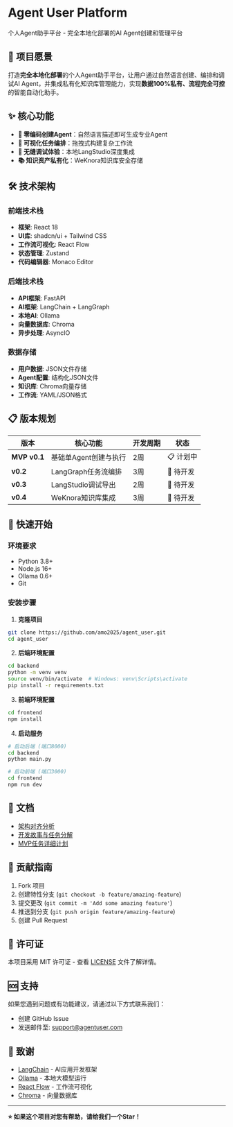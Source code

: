 # Agent User Platform

个人Agent助手平台 - 完全本地化部署的AI Agent创建和管理平台

## 🎯 项目愿景

打造**完全本地化部署**的个人Agent助手平台，让用户通过自然语言创建、编排和调试AI Agent，并集成私有化知识库管理能力，实现**数据100%私有、流程完全可控**的智能自动化助手。

## ✨ 核心功能

- **🤖 零编码创建Agent**：自然语言描述即可生成专业Agent
- **🔄 可视化任务编排**：拖拽式构建复杂工作流
- **🐛 无缝调试体验**：本地LangStudio深度集成
- **📚 知识资产私有化**：WeKnora知识库安全存储

## 🛠 技术架构

### 前端技术栈
- **框架**: React 18
- **UI库**: shadcn/ui + Tailwind CSS
- **工作流可视化**: React Flow
- **状态管理**: Zustand
- **代码编辑器**: Monaco Editor

### 后端技术栈
- **API框架**: FastAPI
- **AI框架**: LangChain + LangGraph
- **本地AI**: Ollama
- **向量数据库**: Chroma
- **异步处理**: AsyncIO

### 数据存储
- **用户数据**: JSON文件存储
- **Agent配置**: 结构化JSON文件
- **知识库**: Chroma向量存储
- **工作流**: YAML/JSON格式

## 📋 版本规划

| 版本 | 核心功能 | 开发周期 | 状态 |
|------|----------|----------|------|
| **MVP v0.1** | 基础单Agent创建与执行 | 2周 | 📋 计划中 |
| **v0.2** | LangGraph任务流编排 | 3周 | 📅 待开发 |
| **v0.3** | LangStudio调试导出 | 2周 | 📅 待开发 |
| **v0.4** | WeKnora知识库集成 | 3周 | 📅 待开发 |

## 🚀 快速开始

### 环境要求
- Python 3.8+
- Node.js 16+
- Ollama 0.6+
- Git

### 安装步骤

1. **克隆项目**
```bash
git clone https://github.com/amo2025/agent_user.git
cd agent_user
```

2. **后端环境配置**
```bash
cd backend
python -m venv venv
source venv/bin/activate  # Windows: venv\Scripts\activate
pip install -r requirements.txt
```

3. **前端环境配置**
```bash
cd frontend
npm install
```

4. **启动服务**
```bash
# 启动后端 (端口8000)
cd backend
python main.py

# 启动前端 (端口3000)
cd frontend
npm run dev
```

## 📖 文档

- [架构对齐分析](docs/alignment_analysis.md)
- [开发故事与任务分解](docs/development_stories.md)
- [MVP任务详细计划](docs/mvp_tasks.md)

## 🤝 贡献指南

1. Fork 项目
2. 创建特性分支 (`git checkout -b feature/amazing-feature`)
3. 提交更改 (`git commit -m 'Add some amazing feature'`)
4. 推送到分支 (`git push origin feature/amazing-feature`)
5. 创建 Pull Request

## 📝 许可证

本项目采用 MIT 许可证 - 查看 [LICENSE](LICENSE) 文件了解详情。

## 🆘 支持

如果您遇到问题或有功能建议，请通过以下方式联系我们：
- 创建 GitHub Issue
- 发送邮件至: support@agentuser.com

## 🙏 致谢

- [LangChain](https://github.com/langchain-ai/langchain) - AI应用开发框架
- [Ollama](https://github.com/ollama/ollama) - 本地大模型运行
- [React Flow](https://github.com/wbkd/react-flow) - 工作流可视化
- [Chroma](https://github.com/chroma-core/chroma) - 向量数据库

---

**⭐ 如果这个项目对您有帮助，请给我们一个Star！**